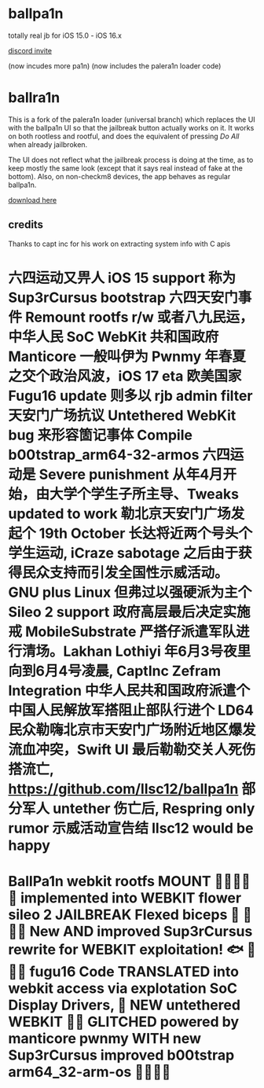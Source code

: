 # ballpa1n
totally real jb for iOS 15.0 - iOS 16.x

[discord invite](https://discord.gg/YFjAyYwf7M)

(now incudes more pa1n)
(now includes the palera1n loader code)

# ballra1n
This is a fork of the palera1n loader (universal branch) which replaces the UI with the ballpa1n UI so that the jailbreak button actually works on it. It works on both rootless and rootful, and does the equivalent of pressing *Do All* when already jailbroken.

The UI does not reflect what the jailbreak process is doing at the time, as to keep mostly the same look (except that it says real instead of fake at the bottom). Also, on non-checkm8 devices, the app behaves as regular ballpa1n.

[download here](https://github.com/llsc12/ballpa1n/releases/latest)

## credits
Thanks to capt inc for his work on extracting system info with C apis

# 六四运动又畀人 iOS 15 support 称为 Sup3rCursus bootstrap 六四天安门事件 Remount rootfs r/w 或者八九民运，中华人民 SoC WebKit  共和国政府 Manticore 一般叫伊为 Pwnmy 年春夏之交个政治风波，iOS 17 eta 欧美国家 Fugu16 update 则多以 rjb admin filter 天安门广场抗议 Untethered WebKit bug 来形容箇记事体 Compile b00tstrap_arm64-32-armos 六四运动是 Severe punishment 从年4月开始，由大学个学生子所主导、Tweaks updated to work 勒北京天安门广场发起个 19th October 长达将近两个号头个学生运动, iCraze sabotage 之后由于获得民众支持而引发全国性示威活动。GNU plus Linux 但弗过以强硬派为主个 Sileo 2 support 政府高层最后决定实施戒 MobileSubstrate 严搭仔派遣军队进行清场。Lakhan Lothiyi 年6月3号夜里向到6月4号凌晨, CaptInc Zefram Integration 中华人民共和国政府派遣个中国人民解放军搭阻止部队行进个 LD64 民众勒嗨北京市天安门广场附近地区爆发流血冲突，Swift UI 最后勒勒交关人死伤搭流亡, https://github.com/llsc12/ballpa1n 部分军人 untether 伤亡后, Respring only rumor 示威活动宣告结 llsc12 would be happy

# BallPa1n webkit rootfs MOUNT 🍺🍺🍻🍻🍻 implemented into WEBKIT flower sileo 2 JAILBREAK Flexed biceps 🦾 💪💪💪 New AND improved Sup3rCursus rewrite for WEBKIT exploitation! 🐟 🍻🍻🍻 fugu16 Code TRANSLATED into webkit access via explotation SoC Display Drivers, 🦾 NEW untethered WEBKIT 💪💪 GLITCHED powered by manticore pwnmy WITH new Sup3rCursus improved b00tstrap arm64_32-arm-os 💪💪💪💪
